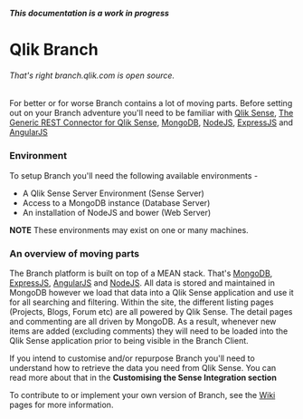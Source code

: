 **_This documentation is a work in progress_**

# Qlik Branch
###### That's right branch.qlik.com is open source.

For better or for worse Branch contains a lot of moving parts. Before setting out on your Branch adventure you'll need to be familiar with [Qlik Sense](), [The Generic REST Connector for Qlik Sense](), [MongoDB](), [NodeJS](), [ExpressJS]() and [AngularJS]()

### Environment
To setup Branch you'll need the following available environments - 
* A Qlik Sense Server Environment (Sense Server)
* Access to a MongoDB instance (Database Server)
* An installation of NodeJS and bower (Web Server)

**NOTE** These environments may exist on one or many machines.

### An overview of moving parts
The Branch platform is built on top of a MEAN stack. That's [MongoDB](), [ExpressJS](), [AngularJS]() and [NodeJS](). 
All data is stored and maintained in MongoDB however we load that data into a Qlik Sense application and use it for all searching and filtering. Within the site, the different listing pages (Projects, Blogs, Forum etc) are all powered by Qlik Sense. The detail pages and commenting are all driven by MongoDB. As a result, whenever new items are added (excluding comments) they will need to be loaded into the Qlik Sense application prior to being visible in the Branch Client.

If you intend to customise and/or repurpose Branch you'll need to understand how to retrieve the data you need from Qlik Sense. You can read more about that in the **Customising the Sense Integration section**

To contribute to or implement your own version of Branch, see the [Wiki](wiki) pages for more information.
